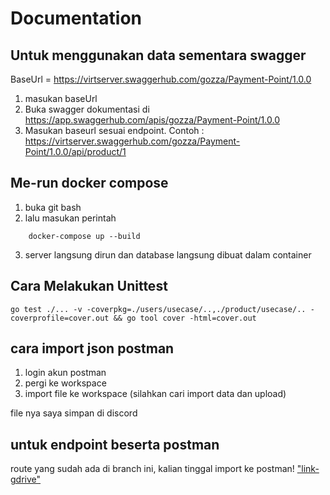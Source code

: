 # Documentation

## Untuk menggunakan data sementara swagger
BaseUrl = https://virtserver.swaggerhub.com/gozza/Payment-Point/1.0.0

1. masukan baseUrl
2. Buka swagger dokumentasi di https://app.swaggerhub.com/apis/gozza/Payment-Point/1.0.0
3. Masukan baseurl sesuai endpoint. Contoh : https://virtserver.swaggerhub.com/gozza/Payment-Point/1.0.0/api/product/1


## Me-run docker compose

1. buka git bash
2. lalu masukan perintah 
```
    docker-compose up --build
```
3. server langsung dirun dan database langsung dibuat dalam container

## Cara Melakukan Unittest
```
go test ./... -v -coverpkg=./users/usecase/..,./product/usecase/.. -coverprofile=cover.out && go tool cover -html=cover.out

```
## cara import json postman
1. login akun postman
2. pergi ke workspace
3. import file ke workspace (silahkan cari import data dan upload)

file nya saya simpan di discord

## untuk endpoint beserta postman
route yang sudah ada di branch ini, kalian tinggal import ke postman!
["link-gdrive"](https://drive.google.com/file/d/1peEG-tbc1cEE7mKM4sxeUn02uiA-wW44/view?usp=sharing)